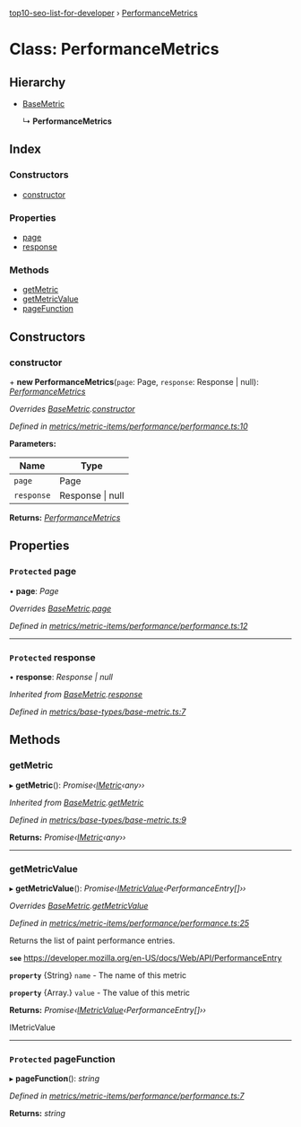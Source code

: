 [top10-seo-list-for-developer](../README.md) › [PerformanceMetrics](performancemetrics.md)

# Class: PerformanceMetrics

## Hierarchy

* [BaseMetric](basemetric.md)

  ↳ **PerformanceMetrics**

## Index

### Constructors

* [constructor](performancemetrics.md#constructor)

### Properties

* [page](performancemetrics.md#protected-page)
* [response](performancemetrics.md#protected-response)

### Methods

* [getMetric](performancemetrics.md#getmetric)
* [getMetricValue](performancemetrics.md#getmetricvalue)
* [pageFunction](performancemetrics.md#protected-pagefunction)

## Constructors

###  constructor

\+ **new PerformanceMetrics**(`page`: Page, `response`: Response | null): *[PerformanceMetrics](performancemetrics.md)*

*Overrides [BaseMetric](basemetric.md).[constructor](basemetric.md#constructor)*

*Defined in [metrics/metric-items/performance/performance.ts:10](https://github.com/deepcrawl/top10-seo-list-for-developer/blob/e7273e7/src/metrics/metric-items/performance/performance.ts#L10)*

**Parameters:**

Name | Type |
------ | ------ |
`page` | Page |
`response` | Response &#124; null |

**Returns:** *[PerformanceMetrics](performancemetrics.md)*

## Properties

### `Protected` page

• **page**: *Page*

*Overrides [BaseMetric](basemetric.md).[page](basemetric.md#protected-page)*

*Defined in [metrics/metric-items/performance/performance.ts:12](https://github.com/deepcrawl/top10-seo-list-for-developer/blob/e7273e7/src/metrics/metric-items/performance/performance.ts#L12)*

___

### `Protected` response

• **response**: *Response | null*

*Inherited from [BaseMetric](basemetric.md).[response](basemetric.md#protected-response)*

*Defined in [metrics/base-types/base-metric.ts:7](https://github.com/deepcrawl/top10-seo-list-for-developer/blob/e7273e7/src/metrics/base-types/base-metric.ts#L7)*

## Methods

###  getMetric

▸ **getMetric**(): *Promise‹[IMetric](../interfaces/imetric.md)‹any››*

*Inherited from [BaseMetric](basemetric.md).[getMetric](basemetric.md#getmetric)*

*Defined in [metrics/base-types/base-metric.ts:9](https://github.com/deepcrawl/top10-seo-list-for-developer/blob/e7273e7/src/metrics/base-types/base-metric.ts#L9)*

**Returns:** *Promise‹[IMetric](../interfaces/imetric.md)‹any››*

___

###  getMetricValue

▸ **getMetricValue**(): *Promise‹[IMetricValue](../interfaces/imetricvalue.md)‹PerformanceEntry[]››*

*Overrides [BaseMetric](basemetric.md).[getMetricValue](basemetric.md#abstract-getmetricvalue)*

*Defined in [metrics/metric-items/performance/performance.ts:25](https://github.com/deepcrawl/top10-seo-list-for-developer/blob/e7273e7/src/metrics/metric-items/performance/performance.ts#L25)*

Returns the list of paint performance entries.

**`see`** https://developer.mozilla.org/en-US/docs/Web/API/PerformanceEntry

**`property`** {String} `name` - The name of this metric

**`property`** {Array.<PerformanceEntry>} `value` - The value of this metric

**Returns:** *Promise‹[IMetricValue](../interfaces/imetricvalue.md)‹PerformanceEntry[]››*

IMetricValue

___

### `Protected` pageFunction

▸ **pageFunction**(): *string*

*Defined in [metrics/metric-items/performance/performance.ts:7](https://github.com/deepcrawl/top10-seo-list-for-developer/blob/e7273e7/src/metrics/metric-items/performance/performance.ts#L7)*

**Returns:** *string*
